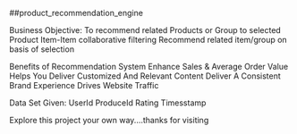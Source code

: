 ##product_recommendation_engine

Business Objective:
  To recommend related Products or Group to selected Product
  Item-Item collaborative filtering
  Recommend related item/group on basis of selection
  
  Benefits of Recommendation System
    Enhance Sales & Average Order Value
    Helps You Deliver Customized And Relevant Content
    Deliver A Consistent Brand Experience
    Drives Website Traffic
    
  Data Set Given:
    UserId
    ProduceId
    Rating
    Timesstamp
    
 Explore this project your own way....thanks for visiting
